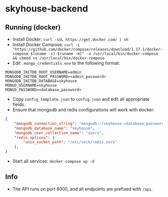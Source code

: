 
# skyhouse-backend

## Running (docker)
- Install Docker: `curl -sSL https://get.docker.com/ | sh`
- Install Docker Compose: `curl -L "https://github.com/docker/compose/releases/download/1.17.1/docker-compose-$(uname -s)-$(uname -m)" -o /usr/local/bin/docker-compose && chmod +x /usr/local/bin/docker-compose`
- Edit `.mongo_credentials.env` to the following format:
```env
MONGODB_INITDB_ROOT_USERNAME=admin
MONGODB_INITDB_ROOT_PASSWORD=<admin_password>
MONGODB_INITDB_DATABASE=skyhouse
MONGO_USERNAME=skyhouse
MONGO_PASSWORD=<database_password>

```
- Copy `config_template.json` to `config.json` and edit all appropriate fields.
- Ensure that mongodb and redis configurations will work with docker:
```json
{
    "mongodb_connection_string": "mongodb://skyhouse:<database_password>@%2Fetc%2Fsock%2Fmongodb-27017.sock",
    "mongodb_database_name": "skyhouse",
    "mongodb_user_collection_name": "users",
    "redis_options": {
        "unix_socket_path": "/etc/sock/redis.sock"
    },
}
```
- Start all services: `docker-compose up -d`
## Info
- The API runs on port 8000, and all endpoints are prefixed with `/api`.
